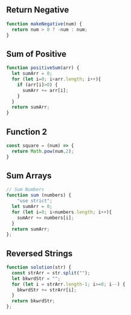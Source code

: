 ## Return Negative

```js
function makeNegative(num) {
  return num > 0 ? -num : num;
}
```

## Sum of Positive

```js
function positiveSum(arr) {
  let sumArr = 0;
  for (let i=0; i<arr.length; i++){
    if (arr[i]>0) {
      sumArr += arr[i];
    }
  }
  return sumArr;
}
```

## Function 2

```js
const square = (num) => {
  return Math.pow(num,2);
}
```

## Sum Arrays

```js
// Sum Numbers
function sum (numbers) {
    "use strict";
  let sumArr = 0;
  for (let i=0; i<numbers.length; i++){
    sumArr += numbers[i];
  }
  return sumArr; 
};
```

## Reversed Strings

```js
function solution(str) {
  const strArr = str.split("");
  let bkwrdStr = "";
  for (let i = strArr.length-1; i>=0; i--) {
    bkwrdStr += strArr[i];
  }
  return bkwrdStr;
};
```

